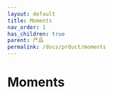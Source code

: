 ```yaml
---
layout: default
title: Moments
nav_order: 1
has_children: true
parent: 产品
permalink: /docs/prduct/moments
---
```



# Moments